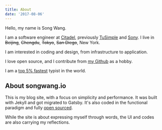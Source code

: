 ```yaml
---
title: About
date: '2017-08-06'
---
```

Hello, my name is Song Wang.

I am a software engineer at [Citadel](https://www.citadel.com/), previously [TuSimple](http://www.tusimple.com/) and [Sony](https://www.sony.com/). I live in ~~Beijing~~, ~~Chengdu~~, ~~Tokyo~~,  ~~San Diego~~, New York.

I am interested in coding and design, from infrastructure to application.

I love open source, and I contribute from [my Github](https://github.com/wangsongiam/) as a hobby.

I am a [top 5% fastest](https://www.keyhero.com/profile/user67157/) typist in the world.

## About songwang.io

This is my blog site, with a focus on simplicity and performance. It was built with Jekyll and got migrated to Gatsby. It's also coded in the functional paradigm and fully [open sourced](https://github.com/wangsongiam/songwang.io).

While the site is about expressing myself through words, the UI and codes are also carrying my reflections.
